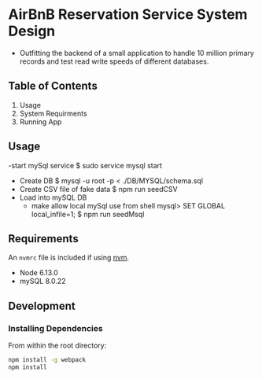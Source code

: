 # AirBnB Reservation Service System Design 

- Outfitting the backend of a small application to handle 10 million primary records and test read write speeds of different databases.

## Table of Contents

1. Usage
2. System Requirments
3. Running App

## Usage

-start mySql service
   $ sudo service mysql start
- Create DB 
   $ mysql -u root -p < ./DB/MYSQL/schema.sql
- Create CSV file of fake data
   $ npm run seedCSV
- Load into mySQL DB
  - make allow local mySql use from shell
     mysql> SET GLOBAL local_infile=1;
  $ npm run seedMsql

## Requirements

An `nvmrc` file is included if using [nvm](https://github.com/creationix/nvm).

- Node 6.13.0
- mySQL 8.0.22

## Development

### Installing Dependencies

From within the root directory:

```sh
npm install -g webpack
npm install
```

